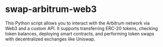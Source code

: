 # swap-arbitrum-web3
This Python script allows you to interact with the Arbitrum network via Web3 and a custom API. It supports transferring ERC-20 tokens, checking token balances, deploying smart contracts, and performing token swaps with decentralized exchanges like Uniswap.
